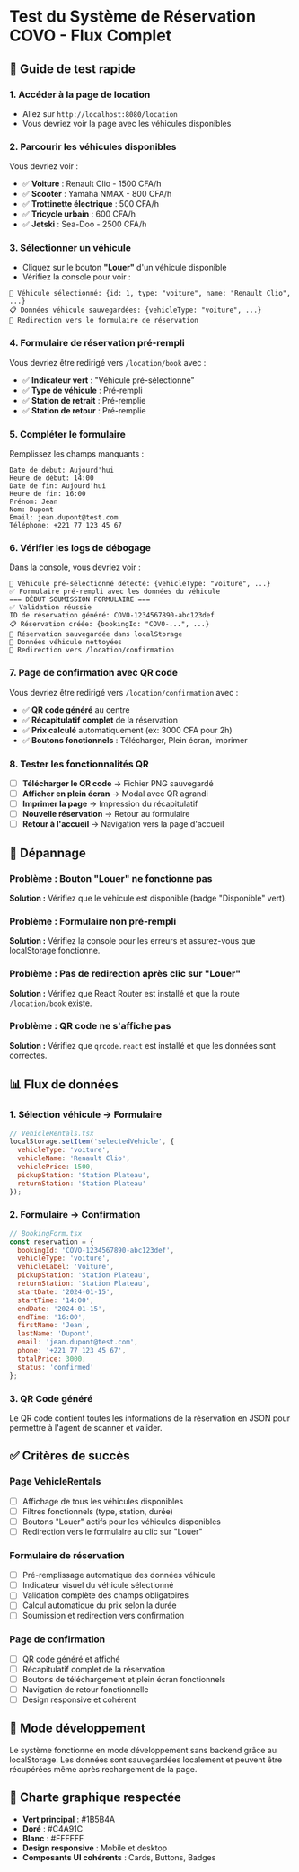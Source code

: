 # Test du Système de Réservation COVO - Flux Complet

## 🧪 Guide de test rapide

### 1. Accéder à la page de location
- Allez sur `http://localhost:8080/location`
- Vous devriez voir la page avec les véhicules disponibles

### 2. Parcourir les véhicules disponibles
Vous devriez voir :
- ✅ **Voiture** : Renault Clio - 1500 CFA/h
- ✅ **Scooter** : Yamaha NMAX - 800 CFA/h  
- ✅ **Trottinette électrique** : 500 CFA/h
- ✅ **Tricycle urbain** : 600 CFA/h
- ✅ **Jetski** : Sea-Doo - 2500 CFA/h

### 3. Sélectionner un véhicule
- Cliquez sur le bouton **"Louer"** d'un véhicule disponible
- Vérifiez la console pour voir :
```
🚗 Véhicule sélectionné: {id: 1, type: "voiture", name: "Renault Clio", ...}
📋 Données véhicule sauvegardées: {vehicleType: "voiture", ...}
🚀 Redirection vers le formulaire de réservation
```

### 4. Formulaire de réservation pré-rempli
Vous devriez être redirigé vers `/location/book` avec :
- ✅ **Indicateur vert** : "Véhicule pré-sélectionné"
- ✅ **Type de véhicule** : Pré-rempli
- ✅ **Station de retrait** : Pré-remplie
- ✅ **Station de retour** : Pré-remplie

### 5. Compléter le formulaire
Remplissez les champs manquants :
```
Date de début: Aujourd'hui
Heure de début: 14:00
Date de fin: Aujourd'hui
Heure de fin: 16:00
Prénom: Jean
Nom: Dupont
Email: jean.dupont@test.com
Téléphone: +221 77 123 45 67
```

### 6. Vérifier les logs de débogage
Dans la console, vous devriez voir :
```
🚗 Véhicule pré-sélectionné détecté: {vehicleType: "voiture", ...}
✅ Formulaire pré-rempli avec les données du véhicule
=== DÉBUT SOUMISSION FORMULAIRE ===
✅ Validation réussie
ID de réservation généré: COVO-1234567890-abc123def
📋 Réservation créée: {bookingId: "COVO-...", ...}
💾 Réservation sauvegardée dans localStorage
🧹 Données véhicule nettoyées
🚀 Redirection vers /location/confirmation
```

### 7. Page de confirmation avec QR code
Vous devriez être redirigé vers `/location/confirmation` avec :
- ✅ **QR code généré** au centre
- ✅ **Récapitulatif complet** de la réservation
- ✅ **Prix calculé** automatiquement (ex: 3000 CFA pour 2h)
- ✅ **Boutons fonctionnels** : Télécharger, Plein écran, Imprimer

### 8. Tester les fonctionnalités QR
- [ ] **Télécharger le QR code** → Fichier PNG sauvegardé
- [ ] **Afficher en plein écran** → Modal avec QR agrandi
- [ ] **Imprimer la page** → Impression du récapitulatif
- [ ] **Nouvelle réservation** → Retour au formulaire
- [ ] **Retour à l'accueil** → Navigation vers la page d'accueil

## 🔧 Dépannage

### Problème : Bouton "Louer" ne fonctionne pas
**Solution :** Vérifiez que le véhicule est disponible (badge "Disponible" vert).

### Problème : Formulaire non pré-rempli
**Solution :** Vérifiez la console pour les erreurs et assurez-vous que localStorage fonctionne.

### Problème : Pas de redirection après clic sur "Louer"
**Solution :** Vérifiez que React Router est installé et que la route `/location/book` existe.

### Problème : QR code ne s'affiche pas
**Solution :** Vérifiez que `qrcode.react` est installé et que les données sont correctes.

## 📊 Flux de données

### 1. Sélection véhicule → Formulaire
```javascript
// VehicleRentals.tsx
localStorage.setItem('selectedVehicle', {
  vehicleType: 'voiture',
  vehicleName: 'Renault Clio',
  vehiclePrice: 1500,
  pickupStation: 'Station Plateau',
  returnStation: 'Station Plateau'
});
```

### 2. Formulaire → Confirmation
```javascript
// BookingForm.tsx
const reservation = {
  bookingId: 'COVO-1234567890-abc123def',
  vehicleType: 'voiture',
  vehicleLabel: 'Voiture',
  pickupStation: 'Station Plateau',
  returnStation: 'Station Plateau',
  startDate: '2024-01-15',
  startTime: '14:00',
  endDate: '2024-01-15',
  endTime: '16:00',
  firstName: 'Jean',
  lastName: 'Dupont',
  email: 'jean.dupont@test.com',
  phone: '+221 77 123 45 67',
  totalPrice: 3000,
  status: 'confirmed'
};
```

### 3. QR Code généré
Le QR code contient toutes les informations de la réservation en JSON pour permettre à l'agent de scanner et valider.

## ✅ Critères de succès

### Page VehicleRentals
- [ ] Affichage de tous les véhicules disponibles
- [ ] Filtres fonctionnels (type, station, durée)
- [ ] Boutons "Louer" actifs pour les véhicules disponibles
- [ ] Redirection vers le formulaire au clic sur "Louer"

### Formulaire de réservation
- [ ] Pré-remplissage automatique des données véhicule
- [ ] Indicateur visuel du véhicule sélectionné
- [ ] Validation complète des champs obligatoires
- [ ] Calcul automatique du prix selon la durée
- [ ] Soumission et redirection vers confirmation

### Page de confirmation
- [ ] QR code généré et affiché
- [ ] Récapitulatif complet de la réservation
- [ ] Boutons de téléchargement et plein écran fonctionnels
- [ ] Navigation de retour fonctionnelle
- [ ] Design responsive et cohérent

## 🚀 Mode développement

Le système fonctionne en mode développement sans backend grâce au localStorage. Les données sont sauvegardées localement et peuvent être récupérées même après rechargement de la page.

## 🎨 Charte graphique respectée

- **Vert principal** : #1B5B4A
- **Doré** : #C4A91C  
- **Blanc** : #FFFFFF
- **Design responsive** : Mobile et desktop
- **Composants UI cohérents** : Cards, Buttons, Badges 